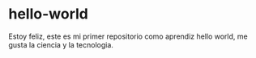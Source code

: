 # hello-world
Estoy feliz,
este es mi primer repositorio como aprendiz hello world,
me gusta la ciencia y la tecnologia.

